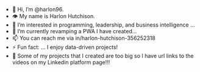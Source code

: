 - 👋 Hi, I’m @harlon96.
- 👁️ My name is Harlon Hutchison.
- 👀 I’m interested in programming, leadership, and business intelligence ...
- 🌱 I’m currently revamping a PWA I have created...
- 📫 You can reach me via in/harlon-hutchison-356252318
- ⚡ Fun fact: ... I enjoy data-driven projects!
- 🙌 Some of my projects that I created are too big so I have url links to the videos on my Linkedin platform page!!!
